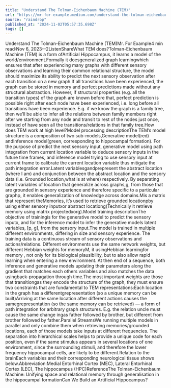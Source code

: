 ```yaml
---
title: "Understand The Tolman-Eichenbaum Machine (TEM)"
url: "https://mr-for-example.medium.com/understand-the-tolman-eichenbaum-machine-tem-c8bf978b6141"
source: "raindrop"
published_at: "2024-11-02T05:57:35.698Z"
tags: []
---
```


Understand The Tolman-Eichenbaum Machine (TEM)Mr. For Example4 min read·Nov 6, 2023--2ListenShareWhat TEM does?Tolman-Eichenbaum Machine (TEM) is a form ofArtificial Hippocampus, it learns a model of the world/environment.Formally it doesgeneralized graph learningwhich ensures that after experiencing many graphs with different sensory observations and learning their common relational structure, the model should maximize its ability to predict the next sensory observation after each transition on a new graph.If all transitions have been experienced, the graph can be stored in memory and perfect predictions made without any structural abstraction. However, if structural properties (e.g. all the transition types) of the graph are known before that, perfect prediction is possible right after each node have been experienced, i.e. long before all transitions have been experience. E.g. if we know the graph is a family tree, then we’ll be able to infer all the relations between family members right after we starting from any node and transit to rest of the nodes just once, instead of have seen all the transitions/relations in that family tree.How does TEM work at high level?Model processing descriptionThe TEM’s model structure is a composition of two sub-models,Generative model(red) andInference model(green, corresponding to hippocampal formation). For the purpose of predict the next sensory input, generative model using path integration from current location variable to deduce sensory inputs in the future time frames, and inference model trying to use sensory input at current frame to calibrate the current location variable thus mitigate the path integration error.Latent variablesgandprepresent the abstract location (where I am) and conjunction between the abstract location and the sensory data (i.e. Grounded location,what is at where) respectively. By separating latent variables of location that generalize across graphs,g, from those that are grounded in sensory experience and therefore specific to a particular graphp, it enables generalization of knowledge across domains.Mis a matrix that represent theMemories, it’s used to retrieve grounded locationpby using either sensory inputxor abstract locationg(Technically it retrieve memory using matrix projectedxorg).Model training descriptionThe objective of trainingis for the generative model to predict the sensory inputx, and for the inference model to infer the generative models latent variables, [p, g], from the sensory input.The model is trained in multiple different environments, differing in size and sensory experience. The training data is a continuous stream of sensory observations and actions/relations. Different environments use the same network weights, but different Hebbian weights for memoryM, it usingHebbian learningfor memory , not only for its biological plausibility, but to also allow rapid learning when entering a new environment. At then end of a sequence, both inference and generative models updating their parameters along the gradient that matches each others variables and also matches the data usingback-propagation through time.The most important weights are those that transitiongas they encode the structure of the graph, they must ensure two constraints that are fundamental to TEM representations:Each location in the graph has a differentgrepresentation (so a unique memory can be built)Arriving at the same location after different actions causes the samegrepresentation (so the same memory can be retrieved) — a form of path integration for arbitrary graph structures. E.g. the relation uncle must cause the same change ingas father followed by brother, but different from brother followed by father.Parallel StreamsWe running multiple models in parallel and only combine them when retrieving memories/grounded locations, each of those models take inputs at different frequencies. The separation into hierarchical scales helps to provide a unique code for each position, even if the same stimulus appears in several locations of one environment, since the surrounding stimuli, and therefore the lower frequency hippocampal cells, are likely to be different.Relation to the brainEach variables and their corresponding neurological tissue shows below.Abbreviation:Medial Entorhinal Cortex (MEC), Lateral Entorhinal Cortex (LEC), The hippocampus (HPC)ReferenceThe Tolman-Eichenbaum Machine: Unifying space and relational memory through generalisation in the hippocampal formationCan We Build an Artificial Hippocampus?